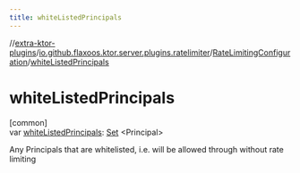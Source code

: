 ```yaml
---
title: whiteListedPrincipals
---
```


//[extra-ktor-plugins](../../../index.md)/[io.github.flaxoos.ktor.server.plugins.ratelimiter](../index.md)/[RateLimitingConfiguration](index.md)/[whiteListedPrincipals](white-listed-principals.md)

# whiteListedPrincipals

[common]\
var [whiteListedPrincipals](white-listed-principals.md): [Set](https://kotlinlang.org/api/latest/jvm/stdlib/kotlin.collections/-set/index.md)
&lt;Principal&gt;

Any Principals that are whitelisted, i.e. will be allowed through without rate limiting




